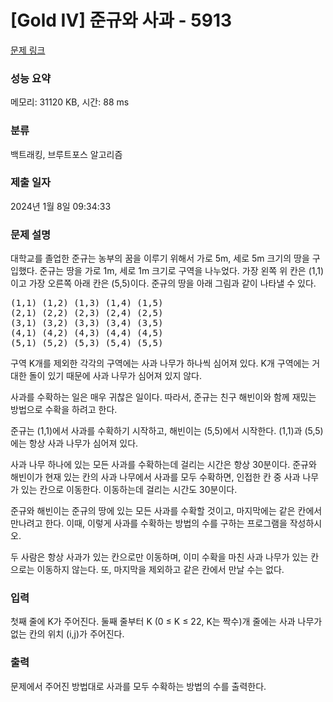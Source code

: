 # [Gold IV] 준규와 사과 - 5913 

[문제 링크](https://www.acmicpc.net/problem/5913) 

### 성능 요약

메모리: 31120 KB, 시간: 88 ms

### 분류

백트래킹, 브루트포스 알고리즘

### 제출 일자

2024년 1월 8일 09:34:33

### 문제 설명

<p>대학교를 졸업한 준규는 농부의 꿈을 이루기 위해서 가로 5m, 세로 5m 크기의 땅을 구입했다. 준규는 땅을 가로 1m, 세로 1m 크기로 구역을 나누었다. 가장 왼쪽 위 칸은 (1,1)이고 가장 오른쪽 아래 칸은 (5,5)이다. 준규의 땅을 아래 그림과 같이 나타낼 수 있다.</p>

<pre>(1,1) (1,2) (1,3) (1,4) (1,5)
(2,1) (2,2) (2,3) (2,4) (2,5)
(3,1) (3,2) (3,3) (3,4) (3,5)
(4,1) (4,2) (4,3) (4,4) (4,5)
(5,1) (5,2) (5,3) (5,4) (5,5)</pre>

<p>구역 K개를 제외한 각각의 구역에는 사과 나무가 하나씩 심어져 있다. K개 구역에는 거대한 돌이 있기 때문에 사과 나무가 심어져 있지 않다.</p>

<p>사과를 수확하는 일은 매우 귀찮은 일이다. 따라서, 준규는 친구 해빈이와 함께 재밌는 방법으로 수확을 하려고 한다.</p>

<p>준규는 (1,1)에서 사과를 수확하기 시작하고, 해빈이는 (5,5)에서 시작한다. (1,1)과 (5,5)에는 항상 사과 나무가 심어져 있다.</p>

<p>사과 나무 하나에 있는 모든 사과를 수확하는데 걸리는 시간은 항상 30분이다. 준규와 해빈이가 현재 있는 칸의 사과 나무에서 사과를 모두 수확하면, 인접한 칸 중 사과 나무가 있는 칸으로 이동한다. 이동하는데 걸리는 시간도 30분이다.</p>

<p>준규와 해빈이는 준규의 땅에 있는 모든 사과를 수확할 것이고, 마지막에는 같은 칸에서 만나려고 한다. 이때, 이렇게 사과를 수확하는 방법의 수를 구하는 프로그램을 작성하시오.</p>

<p>두 사람은 항상 사과가 있는 칸으로만 이동하며, 이미 수확을 마친 사과 나무가 있는 칸으로는 이동하지 않는다. 또, 마지막을 제외하고 같은 칸에서 만날 수는 없다.</p>

### 입력 

 <p>첫째 줄에 K가 주어진다. 둘째 줄부터 K (0 ≤ K ≤ 22, K는 짝수)개 줄에는 사과 나무가 없는 칸의 위치 (i,j)가 주어진다.</p>

### 출력 

 <p>문제에서 주어진 방법대로 사과를 모두 수확하는 방법의 수를 출력한다.</p>

